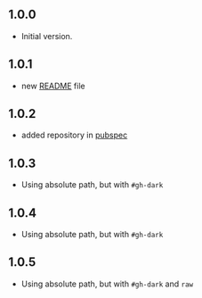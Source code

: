 ## 1.0.0

- Initial version.


## 1.0.1
- new [README](README.md) file


## 1.0.2
- added repository in [pubspec](./pubspec.yaml)


## 1.0.3
- Using absolute path, but with `#gh-dark`


## 1.0.4
- Using absolute path, but with `#gh-dark`

## 1.0.5
- Using absolute path, but with `#gh-dark` and `raw`
